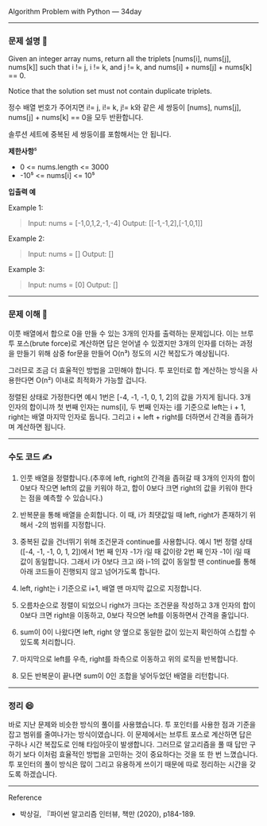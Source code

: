 Algorithm Problem with Python — 34day

---

### **문제 설명 📖**

Given an integer array nums, return all the triplets [nums[i], nums[j], nums[k]] such that i != j, i != k, and j != k, and nums[i] + nums[j] + nums[k] == 0.

Notice that the solution set must not contain duplicate triplets.

정수 배열 번호가 주어지면 i!= j, i!= k, j!= k와 같은 세 쌍둥이 [nums], nums[j], nums[j] + nums[k] == 0을 모두 반환합니다.

솔루션 세트에 중복된 세 쌍둥이를 포함해서는 안 됩니다.

**제한사항**⁵

- 0 <= nums.length <= 3000
- -10⁵ <= nums[i] <= 10⁵

**입출력 예**

Example 1:

> Input: nums = [-1,0,1,2,-1,-4]
> Output: [[-1,-1,2],[-1,0,1]]

Example 2:

> Input: nums = []
> Output: []

Example 3:

> Input: nums = [0]
> Output: []

---

### **문제 이해 🔑**

이풋 배열에서 합으로 0을 만들 수 있는 3개의 인자를 출력하는 문제입니다.
이는 브루투 포스(brute force)로 계산하면 답은 얻어낼 수 있겠지만 3개의 인자를 더하는 과정을 만들기 위해 삼중 for문을 만들어 O(n³) 정도의 시간 복잡도가 예상됩니다.

그러므로 조금 더 효율적인 방법을 고민해야 합니다.
투 포인터로 합 계산하는 방식을 사용한다면 O(n²) 이내로 최적화가 가능할 겁니다.

정렬된 상태로 가정한다면 예시 1번은 [-4, -1, -1, 0, 1, 2]의 값을 가지게 됩니다.
3개 인자의 합이니까 첫 번째 인자는 nums[i], 두 번째 인자는 i를 기준으로 left는 i + 1, right는 배열 마지막 인자로 둡니다.
그리고 i + left + right를 더하면서 간격을 좁혀가며 계산하면 됩니다.

---

### **수도 코드 ✍️**

1. 인풋 배열을 정렬합니다.(추후에 left, right의 간격을 좁혀갈 때 3개의 인자의 합이 0보다 작으면 left의 값을 키워야 하고, 합이 0보다 크면 right의 값을 키워야 한다는 점을 예측할 수 있습니다.)

2. 반복문을 통해 배열을 순회합니다.
   이 때, i가 최댓값일 때 left, right가 존재하기 위해서 -2의 범위를 지정합니다.

3. 중복된 값을 건너뛰기 위해 조건문과 continue를 사용합니다.
   예시 1번 정렬 상태([-4, -1, -1, 0, 1, 2])에서 1번 째 인자 -1가 i일 때 값이랑 2번 째 인자 -1이 i일 때 값이 동일합니다.
   그래서 i가 0보다 크고 i와 i-1의 값이 동일할 땐 continue를 통해 아래 코드들이 진행되지 않고 넘어가도록 합니다.

4. left, right는 i 기준으로 i+1, 배열 맨 마지막 값으로 지정합니다.

5. 오름차순으로 정렬이 되었으니 right가 크다는 조건문을 작성하고 3개 인자의 합이 0보다 크면 right을 이동하고, 0보다 작으면 left를 이동하면서 간격을 줄입니다.

6. sum이 0이 나왔다면 left, right 양 옆으로 동일한 값이 있는지 확인하여 스킵할 수 있도록 처리합니다.

7. 마지막으로 left를 우측, right를 좌측으로 이동하고 위의 로직을 반복합니다.

8. 모든 반복문이 끝나면 sum이 0인 조합을 넣어두었던 배열을 리턴합니다.

---

### 정리 😄

바로 지난 문제와 비슷한 방식의 풀이를 사용했습니다.
투 포인터를 사용한 점과 기준을 잡고 범위를 줄여나가는 방식이였습니다.
이 문제에서는 브루트 포스로 계산하면 답은 구하나 시간 복잡도로 인해 타임아웃이 발생합니다.
그러므로 알고리즘을 풀 때 답만 구하기 보다 이처럼 효율적인 방법을 고민하는 것이 중요하다는 것을 또 한 번 느꼈습니다.
투 포인터의 풀이 방식은 많이 그리고 유용하게 쓰이기 때문에 따로 정리하는 시간을 갖도록 하겠습니다.

---

Reference

- 박상길, 『파이썬 알고리즘 인터뷰, 책만 (2020), p184-189.

